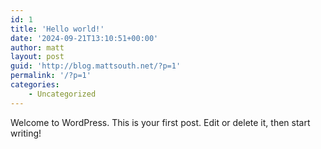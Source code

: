 ```yaml
---
id: 1
title: 'Hello world!'
date: '2024-09-21T13:10:51+00:00'
author: matt
layout: post
guid: 'http://blog.mattsouth.net/?p=1'
permalink: '/?p=1'
categories:
    - Uncategorized
---
```


Welcome to WordPress. This is your first post. Edit or delete it, then start writing!